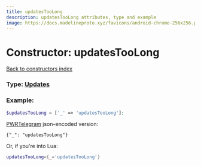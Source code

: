 ```yaml
---
title: updatesTooLong
description: updatesTooLong attributes, type and example
image: https://docs.madelineproto.xyz/favicons/android-chrome-256x256.png
---
```

# Constructor: updatesTooLong  
[Back to constructors index](index.md)






### Type: [Updates](../types/Updates.md)


### Example:

```php
$updatesTooLong = ['_' => 'updatesTooLong'];
```  

[PWRTelegram](https://pwrtelegram.xyz) json-encoded version:

```
{"_": "updatesTooLong"}
```


Or, if you're into Lua:

```lua
updatesTooLong={_='updatesTooLong'}

```


